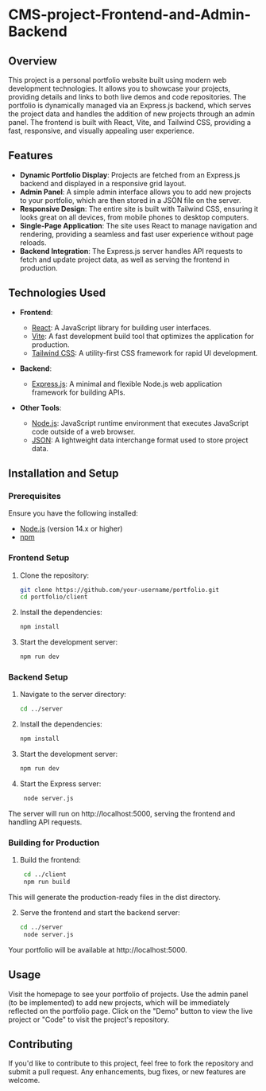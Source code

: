 ﻿# CMS-project-Frontend-and-Admin-Backend

## Overview

This project is a personal portfolio website built using modern web development technologies. It allows you to showcase your projects, providing details and links to both live demos and code repositories. The portfolio is dynamically managed via an Express.js backend, which serves the project data and handles the addition of new projects through an admin panel. The frontend is built with React, Vite, and Tailwind CSS, providing a fast, responsive, and visually appealing user experience.

## Features

- **Dynamic Portfolio Display**: Projects are fetched from an Express.js backend and displayed in a responsive grid layout.
- **Admin Panel**: A simple admin interface allows you to add new projects to your portfolio, which are then stored in a JSON file on the server.
- **Responsive Design**: The entire site is built with Tailwind CSS, ensuring it looks great on all devices, from mobile phones to desktop computers.
- **Single-Page Application**: The site uses React to manage navigation and rendering, providing a seamless and fast user experience without page reloads.
- **Backend Integration**: The Express.js server handles API requests to fetch and update project data, as well as serving the frontend in production.

## Technologies Used

- **Frontend**:
  - [React](https://reactjs.org/): A JavaScript library for building user interfaces.
  - [Vite](https://vitejs.dev/): A fast development build tool that optimizes the application for production.
  - [Tailwind CSS](https://tailwindcss.com/): A utility-first CSS framework for rapid UI development.

- **Backend**:
  - [Express.js](https://expressjs.com/): A minimal and flexible Node.js web application framework for building APIs.

- **Other Tools**:
  - [Node.js](https://nodejs.org/): JavaScript runtime environment that executes JavaScript code outside of a web browser.
  - [JSON](https://www.json.org/): A lightweight data interchange format used to store project data.

## Installation and Setup

### Prerequisites

Ensure you have the following installed:

- [Node.js](https://nodejs.org/) (version 14.x or higher)
- [npm](https://www.npmjs.com/)

### Frontend Setup

1. Clone the repository:

   ```bash
   git clone https://github.com/your-username/portfolio.git
   cd portfolio/client
2. Install the dependencies:

   ```bash
   npm install
3. Start the development server:

   ```bash
   npm run dev


### Backend Setup

1. Navigate to the server directory:

   ```bash
   cd ../server
2. Install the dependencies:

   ```bash
   npm install
3. Start the development server:

   ```bash
   npm run dev

3. Start the Express server:
   ```bash
    node server.js

The server will run on http://localhost:5000, serving the frontend and handling API requests.

### Building for Production
1. Build the frontend:
   ```bash
    cd ../client
    npm run build
This will generate the production-ready files in the dist directory.

2. Serve the frontend and start the backend server:
   ```bash
   cd ../server
    node server.js

Your portfolio will be available at http://localhost:5000.

## Usage
Visit the homepage to see your portfolio of projects.
Use the admin panel (to be implemented) to add new projects, which will be immediately reflected on the portfolio page.
Click on the "Demo" button to view the live project or "Code" to visit the project's repository.

## Contributing
If you'd like to contribute to this project, feel free to fork the repository and submit a pull request. Any enhancements, bug fixes, or new features are welcome.
    
